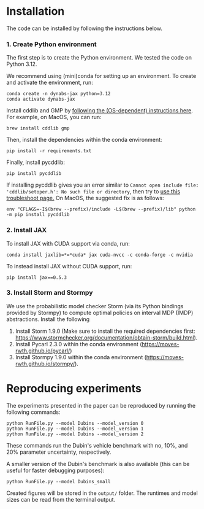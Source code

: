 # Installation

The code can be installed by following the instructions below.

### 1. Create Python environment

The first step is to create the Python environment. We tested the code on Python 3.12.

We recommend using (mini)conda for setting up an environment. To create and activate the environment, run:

```
conda create -n dynabs-jax python=3.12
conda activate dynabs-jax
```

Install cddlib and GMP by [following the (OS-dependent) instructions here](https://pycddlib.readthedocs.io/en/latest/quickstart.html). For example, on MacOS, you can run:

```
brew install cddlib gmp
```

Then, install the dependencies within the conda environment:

```
pip install -r requirements.txt
```

Finally, install pycddlib:

```
pip install pycddlib
```

If installing pycddlib gives you an error similar to ```Cannot open include file: 'cddlib/setoper.h': No such file or directory```, then try
to [use this troubleshoot page.](https://pycddlib.readthedocs.io/en/latest/quickstart.html#installation)
On MacOS, the suggested fix is as follows:

```
env "CFLAGS=-I$(brew --prefix)/include -L$(brew --prefix)/lib" python -m pip install pycddlib
```

### 2. Install JAX

To install JAX with CUDA support via conda, run:

```
conda install jaxlib=*=*cuda* jax cuda-nvcc -c conda-forge -c nvidia
```

To instead install JAX without CUDA support, run:

```
pip install jax==0.5.3
```

### 3. Install Storm and Stormpy

We use the probabilistic model checker Storm (via its Python bindings provided by Stormpy) to compute optimal policies on interval MDP (IMDP) abstractions.
Install the following

1. Install Storm 1.9.0 (Make sure to install the required dependencies first: https://www.stormchecker.org/documentation/obtain-storm/build.html).
2. Install Pycarl 2.3.0 within the conda environment (https://moves-rwth.github.io/pycarl/)
3. Install Stormpy 1.9.0 within the conda environment (https://moves-rwth.github.io/stormpy/).

# Reproducing experiments

The experiments presented in the paper can be reproduced by running the following commands:

```
python RunFile.py --model Dubins --model_version 0
python RunFile.py --model Dubins --model_version 1
python RunFile.py --model Dubins --model_version 2
```

These commands run the Dubin's vehicle benchmark with no, 10%, and 20% parameter uncertainty, respectively.

A smaller version of the Dubin's benchmark is also available (this can be useful for faster debugging purposes):

```
python RunFile.py --model Dubins_small
```

Created figures will be stored in the `output/` folder. The runtimes and model sizes can be read from the terminal output.
